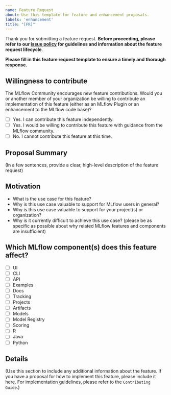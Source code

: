 ```yaml
---
name: Feature Request
about: Use this template for feature and enhancement proposals.
labels: 'enhancement'
title: "[FR]"
---
```

Thank you for submitting a feature request. **Before proceeding, please refer to our [issue policy](https://www.github.com/mlflow/mlflow/blob/master/ISSUE_POLICY.md) for guidelines and information about the feature request lifecycle**.

**Please fill in this feature request template to ensure a timely and thorough response.**

## Willingness to contribute
The MLflow Community encourages new feature contributions. Would you or another member of your organization be willing to contribute an implementation of this feature (either as an MLflow Plugin or an enhancement to the MLflow code base)?

- [ ] Yes. I can contribute this feature independently.
- [ ] Yes. I would be willing to contribute this feature with guidance from the MLflow community.
- [ ] No. I cannot contribute this feature at this time.

## Proposal Summary

(In a few sentences, provide a clear, high-level description of the feature request)

## Motivation
- What is the use case for this feature?
- Why is this use case valuable to support for MLflow users in general?
- Why is this use case valuable to support for your project(s) or organization?
- Why is it currently difficult to achieve this use case? (please be as specific as possible about why related MLflow features and components are insufficient)

## Which MLflow component(s) does this feature affect?

- [ ] UI
- [ ] CLI
- [ ] API
- [ ] Examples
- [ ] Docs
- [ ] Tracking
- [ ] Projects
- [ ] Artifacts
- [ ] Models
- [ ] Model Registry
- [ ] Scoring
- [ ] R
- [ ] Java
- [ ] Python

## Details

(Use this section to include any additional information about the feature. If you have a proposal
for how to implement this feature, please include it here. For implementation guidelines, please
refer to the `Contributing Guide`.)
